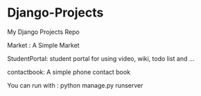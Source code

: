 # Django-Projects
My Django Projects Repo


Market : A Simple Market

StudentPortal: student portal for using video, wiki, todo list and ... 


contactbook: A simple phone contact book


You can run with : python manage.py runserver
